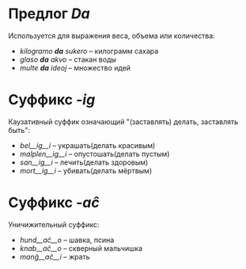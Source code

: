# Предлог *Da*

Используется для выражения веса, объема или количества:

- *kilogramo __da__ sukero* – килограмм сахара
- *glaso __da__ akvo* – стакан воды
- *multe __da__ ideoj* – множество идей

# Суффикс *-ig*

Каузативный суффик означающий "(заставлять) делать, заставлять быть":

- *bel__ig__i* – украшать(делать красивым)
- *malplen__ig__i* – опустошать(делать пустым)
- *san__ig__i* – лечить(делать здоровым)
- *mort__ig__i* – убивать(делать мёртвым)

# Суффикс *-aĉ*

Уничижительный суффикс:

- *hund__aĉ__o* – шавка, псина
- *knab__aĉ__o* – скверный мальчишка
- *manĝ__aĉ__i* – жрать
 
